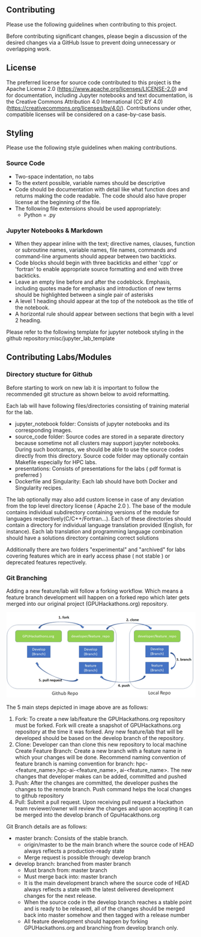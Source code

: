 Contributing
------------

Please use the following guidelines when contributing to this project. 

Before contributing significant changes, please begin a discussion of the desired changes via a GitHub Issue to prevent doing unnecessary or overlapping work.

## License

The preferred license for source code contributed to this project is the Apache License 2.0 (https://www.apache.org/licenses/LICENSE-2.0) and for documentation, including Jupyter notebooks and text documentation, is the Creative Commons Attribution 4.0 International (CC BY 4.0) (https://creativecommons.org/licenses/by/4.0/). Contributions under other, compatible licenses will be considered on a case-by-case basis.

## Styling

Please use the following style guidelines when making contributions.

### Source Code
* Two-space indentation, no tabs
* To the extent possible, variable names should be descriptive
* Code should be documentation with detail like what function does and returns making the code readable. The code should also have proper license at the beginning of the file.
* The following file extensions should be used appropriately:
	* Python = .py

### Jupyter Notebooks & Markdown
* When they appear inline with the text; directive names, clauses, function or subroutine names, variable names, file names, commands and command-line arguments should appear between two backticks.
* Code blocks should begin with three backticks and either 'cpp' or 'fortran' to enable appropriate source formatting and end with three backticks.
* Leave an empty line before and after the codeblock.
Emphasis, including quotes made for emphasis and introduction of new terms should be highlighted between a single pair of asterisks
* A level 1 heading should appear at the top of the notebook as the title of the notebook.
* A horizontal rule should appear between sections that begin with a level 2 heading.

Please refer to the following template for jupyter notebook styling in the github repository:misc/jupyter_lab_template 

## Contributing Labs/Modules

### Directory stucture for Github

Before starting to work on new lab it is important to follow the recommended git structure as shown below to avoid reformatting.

Each lab will have following files/directories consisting of training material for the lab.
* jupyter_notebook folder: Consists of jupyter notebooks and its corresponding images.  
* source_code folder: Source codes are stored in a separate directory because sometime not all clusters may support jupyter notebooks. During such bootcamps, we should be able to use the source codes directly from this directory. Source code folder may optionally contain Makefile especially for HPC labs. 
* presentations: Consists of presentations for the labs ( pdf format is preferred )
* Dockerfile and Singularity: Each lab should have both Docker and Singularity recipes.
 
The lab optionally may also add custom license in case of any deviation from the top level directory license ( Apache 2.0 ). The base of the module contains individual subdirectory containing versions of the module for languages respectively(C/C++/Fortran…). Each of these directories should contain a directory for individual language translation provided (English, for instance). Each lab translation and programming language combination should have a solutions directory containing correct solutions

Additionally there are two folders "experimental" and  "archived" for labs covering features which are in early access phase ( not stable ) or deprecated features repectively.

### Git Branching

Adding a new feature/lab will follow a forking workflow. Which means a feature branch development will happen on a forked repo which later gets merged into our original project (GPUHackathons.org) repository.

![Git Branching Workflow](workspace/jupyter_notebook/images/git_branching.jpg)

The 5 main steps depicted in image above are as follows:
1. Fork: To create a new lab/feature the GPUHackathons.org repository must be forked. Fork will create a snapshot of GPUHackathons.org repository at the time it was forked. Any new feature/lab that will be developed should be based on the develop branch of the repository.
2.  Clone: Developer can than clone this new repository to local machine
Create Feature Branch: Create a new branch with a feature name in which your changes will be done. Recommend naming convention of feature branch is naming convention for branch: hpc-<feature_name>,hpc-ai-<feature_name>, ai-<feature_name>. The new changes that developer makes can be added, committed and pushed
3. Push: After the changes are committed, the developer pushes the changes to the remote branch. Push command helps the local changes to github repository
4. Pull: Submit a pull request. Upon receiving pull request a Hackathon team reviewer/owner will review the changes and upon accepting it can be merged into the develop branch of GpuHacakthons.org

Git Branch details are as follows:

* master branch: Consists of the stable branch. 
	* origin/master to be the main branch where the source code of HEAD always reflects a production-ready state
	* Merge request is possible through:  develop branch
* develop branch: branched from master branch
	* Must branch from: master branch
	* Must merge back into: master branch
	* It is the main development branch where the source code of HEAD always reflects a state with the latest delivered development changes for the next release.
	* When the source code in the develop branch reaches a stable point and is ready to be released, all of the changes should be merged back into master somehow and then tagged with a release number
	* All feature development should happen by forking GPUHackathons.org and branching from develop branch only.
